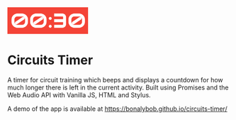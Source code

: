 <img src="logo.png" height="60px">

# Circuits Timer

A timer for circuit training which beeps and displays a countdown for how much longer there is left in the current activity. Built using Promises and the Web Audio API with Vanilla JS, HTML and Stylus.

A demo of the app is available at https://bonalybob.github.io/circuits-timer/